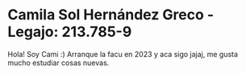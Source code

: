 # Camila Sol Hernández Greco - Legajo: 213.785-9
Hola! Soy Cami :) 
Arranque la facu en 2023 y aca sigo jajaj, me gusta mucho estudiar cosas nuevas.
